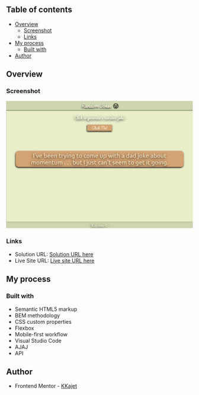 ## Table of contents

- [Overview](#overview)
  - [Screenshot](#screenshot)
  - [Links](#links)
- [My process](#my-process)
  - [Built with](#built-with)
- [Author](#author)

## Overview

### Screenshot

![](./screenshots/desktop-view.PNG)

### Links

- Solution URL: [Solution URL here](https://github.com/KKajet/projects/tree/master/random-joke)
- Live Site URL: [Live site URL here](https://kajet-projects.netlify.app/random-joke/index.html)

## My process

### Built with

- Semantic HTML5 markup
- BEM methodology
- CSS custom properties
- Flexbox
- Mobile-first workflow
- Visual Studio Code
- AJAJ
- API

## Author

- Frontend Mentor - [KKajet](https://www.frontendmentor.io/profile/KKajet)

